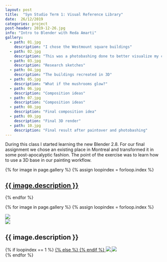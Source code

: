 ```yaml
---
layout: post
title:  "Syn Studio Term 1: Visual Reference Library"
date:  26/12/2019
categories: project
post-header: 2019-12-26.jpg
info: "Intro to Blender with Reda Amarti"
gallery:
  - path: 01.jpg
    description: "I chose the Westmount square buildings"
  - path: 02.jpg
    description: "This was a photobashing done to better visualize my concept"
  - path: 03.jpg
    description: "Research sketches"
  - path: 04.jpg
    description: "The buildings recreated in 3D"
  - path: 05.jpg
    description: "What if the mushrooms glow?"
  - path: 06.jpg
    description: "Composition ideas"
  - path: 07.jpg
    description: "Composition ideas"
  - path: 08.jpg
    description: "Final composition idea"
  - path: 09.jpg
    description: "Final 3D render"
  - path: 10.jpg
    description: "Final result after paintover and photobashing"
---
```


During this class I started learning the new Blender 2.8. For our final assignment we chose an existing place in Montreal and transformed it in some post-apocalyptic fashion. The point of the exercise was to learn how to use a 3D base in our painting workflow.

<div class="thumb-grid">
  {% for image in page.gallery %}
  {% assign loopindex = forloop.index %}
        <a href="#id{{ loopindex }}" class= "thumb-link">
          <div class="thumb" style="background-image: url('{{ site.baseurl }}/img/posts/2019-12-26/{{ image.path }}');">
            <div class="caption">
              <h2> {{ image.description }} </h2>
            </div>
          </div>
        </a>
  {% endfor %}
</div>

{% for image in page.gallery %}
{% assign loopindex = forloop.index %}
  <div id="id{{ loopindex }}" class="popup" >
    <a href="#" >
      <img src="{{ site.baseurl }}/img/closebtn.png" class="closebtn" />
    </a>
    <div class="gallery" >
      <img src="{{ site.baseurl }}/img/posts/2019-12-26/{{ image.path }}" class="image" />
    </div>
    <div class="image-info-post">
      <h2> {{ image.description }} </h2>
        {% if loopindex == 1 %}
          <a href="#" >
        {% else %}
          <a href="#id{{ loopindex | minus: 1 }}" >
        {% endif %}
        <img src="{{ site.baseurl }}/img/backbtn.png" class="backbtn" >
      </a>
      <a href="#id{{ loopindex | plus: 1 }}" >
        <img src="{{ site.baseurl }}/img/nextbtn.png" class="nextbtn" />
      </a>
    </div>
  </div>
{% endfor %}
